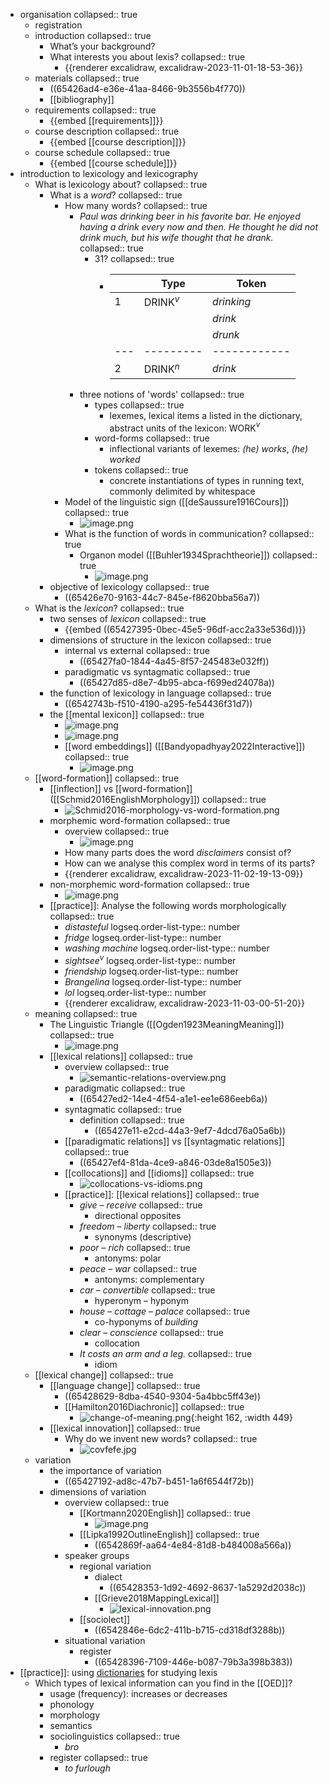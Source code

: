 - organisation
  collapsed:: true
	- registration
	- introduction
	  collapsed:: true
		- What’s your background?
		- What interests you about lexis?
		  collapsed:: true
			- {{renderer excalidraw, excalidraw-2023-11-01-18-53-36}}
	- materials
	  collapsed:: true
		- ((65426ad4-e36e-41aa-8466-9b3556b4f770))
		- [[bibliography]]
	- requirements
	  collapsed:: true
		- {{embed [[requirements]]}}
	- course description
	  collapsed:: true
		- {{embed [[course description]]}}
	- course schedule
	  collapsed:: true
		- {{embed [[course schedule]]}}
- introduction to lexicology and lexicography
	- What is lexicology about?
	  collapsed:: true
		- What is a *word*?
		  collapsed:: true
			- How many words?
			  collapsed:: true
				- *Paul was drinking beer in his favorite bar. He enjoyed having a drink every now and then. He thought he did not drink much, but his wife thought that he drank.*
				  collapsed:: true
					- 31?
					  collapsed:: true
						- |   | Type    | Token      |
						  |---|---------|------------|
						  | 1 | DRINK$^v$ | *drinking* |
						  |   |         | *drink*    |
						  |   |         | *drunk*    |
						  |---|---------|------------|
						  | 2 | DRINK$^n$ | *drink*    |
				- three notions of 'words'
				  collapsed:: true
					- types
					  collapsed:: true
						- lexemes, lexical items a listed in the dictionary, abstract units of the lexicon: WORK$^v$
					- word-forms
					  collapsed:: true
						- inflectional variants of lexemes: *(he) works*, *(he) worked*
					- tokens
					  collapsed:: true
						- concrete instantiations of types in running text, commonly delimited by whitespace
			- Model of the linguistic sign ([[deSaussure1916Cours]])
			  collapsed:: true
				- ![image.png](../assets/image_1698947928175_0.png)
			- What is the function of words in communication?
			  collapsed:: true
				- Organon model ([[Buhler1934Sprachtheorie]])
				  collapsed:: true
					- ![image.png](../assets/image_1698948017991_0.png)
		- objective of lexicology
		  collapsed:: true
			- ((65426e70-9163-44c7-845e-f8620bba56a7))
	- What is the *lexicon*?
	  collapsed:: true
		- two senses of *lexicon*
		  collapsed:: true
			- {{embed ((65427395-0bec-45e5-96df-acc2a33e536d))}}
		- dimensions of structure in the lexicon
		  collapsed:: true
			- internal vs external
			  collapsed:: true
				- ((65427fa0-1844-4a45-8f57-245483e032ff))
			- paradigmatic vs syntagmatic
			  collapsed:: true
				- ((65427d85-d8e7-4b95-abca-f699ed24078a))
		- the function of lexicology in language
		  collapsed:: true
			- ((6542743b-f510-4190-a295-fe54436f31d7))
		- the [[mental lexicon]]
		  collapsed:: true
			- ![image.png](../assets/image_1698948775221_0.png)
			- ![image.png](../assets/image_1698948757878_0.png)
			- [[word embeddings]] ([[Bandyopadhyay2022Interactive]])
			  collapsed:: true
				- ![image.png](../assets/image_1698966813935_0.png)
	- [[word-formation]]
	  collapsed:: true
		- [[inflection]] vs [[word-formation]] ([[Schmid2016EnglishMorphology]])
		  collapsed:: true
			- ![Schmid2016-morphology-vs-word-formation.png](../assets/Schmid2016-morphology-vs-word-formation_1698949643850_0.png)
		- morphemic word-formation
		  collapsed:: true
			- overview
			  collapsed:: true
				- ![image.png](../assets/image_1698966977051_0.png)
			- How many parts does the word *disclaimers* consist of?
			- How can we analyse this complex word in terms of its parts?
			- {{renderer excalidraw, excalidraw-2023-11-02-19-13-09}}
		- non-morphemic word-formation
		  collapsed:: true
			- ![image.png](../assets/image_1698950159306_0.png)
		- [[practice]]: Analyse the following words morphologically
		  collapsed:: true
			- *distasteful*
			  logseq.order-list-type:: number
			- *fridge*
			  logseq.order-list-type:: number
			- *washing machine*
			  logseq.order-list-type:: number
			- *sightsee*$^v$
			  logseq.order-list-type:: number
			- *friendship*
			  logseq.order-list-type:: number
			- *Brangelina*
			  logseq.order-list-type:: number
			- *lol*
			  logseq.order-list-type:: number
			- {{renderer excalidraw, excalidraw-2023-11-03-00-51-20}}
	- meaning
	  collapsed:: true
		- The Linguistic Triangle ([[Ogden1923MeaningMeaning]])
		  collapsed:: true
			- ![image.png](../assets/image_1698949528283_0.png)
		- [[lexical relations]]
		  collapsed:: true
			- overview
			  collapsed:: true
				- ![semantic-relations-overview.png](../assets/semantic-relations-overview_1698949387136_0.png)
			- paradigmatic
			  collapsed:: true
				- ((65427ed2-14e4-4f54-a1e1-ee1e686eeb6a))
			- syntagmatic
			  collapsed:: true
				- definition
				  collapsed:: true
					- ((65427e11-e2cd-44a3-9ef7-4dcd76a05a6b))
			- [[paradigmatic relations]] vs [[syntagmatic relations]]
			  collapsed:: true
				- ((65427ef4-81da-4ce9-a846-03de8a1505e3))
			- [[collocations]] and [[idioms]]
			  collapsed:: true
				- ![collocations-vs-idioms.png](../assets/collocations-vs-idioms_1698949088595_0.png)
			- [[practice]]: [[lexical relations]]
			  collapsed:: true
				- *give* – *receive*
				  collapsed:: true
					- directional opposites
				- *freedom* – *liberty*
				  collapsed:: true
					- synonyms (descriptive)
				- *poor* – *rich*
				  collapsed:: true
					- antonyms: polar
				- *peace* – *war*
				  collapsed:: true
					- antonyms: complementary
				- *car* – *convertible*
				  collapsed:: true
					- hyperonym – hyponym
				- *house* – *cottage* – *palace*
				  collapsed:: true
					- co-hyponyms of *building*
				- *clear* – *conscience*
				  collapsed:: true
					- collocation
				- *It costs an arm and a leg.*
				  collapsed:: true
					- idiom
	- [[lexical change]]
	  collapsed:: true
		- [[language change]]
		  collapsed:: true
			- ((65428629-8dba-4540-9304-5a4bbc5ff43e))
			- [[Hamilton2016Diachronic]]
			  collapsed:: true
				- ![change-of-meaning.png](../assets/change-of-meaning_1698948403017_0.png){:height 162, :width 449}
		- [[lexical innovation]]
		  collapsed:: true
			- Why do we invent new words?
			  collapsed:: true
				- ![covfefe.jpg](../assets/covfefe_1698948489765_0.jpg)
	- variation
		- the importance of variation
			- ((65427192-ad8c-47b7-b451-1a6f6544f72b))
		- dimensions of variation
			- overview
			  collapsed:: true
				- [[Kortmann2020English]]
				  collapsed:: true
					- ![image.png](../assets/image_1698967857979_0.png)
				- [[Lipka1992OutlineEnglish]]
				  collapsed:: true
					- ((6542869f-aa64-4e84-81d8-b484008a566a))
			- speaker groups
				- regional variation
					- dialect
						- ((65428353-1d92-4692-8637-1a5292d2038c))
					- [[Grieve2018MappingLexical]]
						- ![lexical-innovation.png](../assets/lexical-innovation_1698948545880_0.png)
				- [[sociolect]]
					- ((6542846e-6dc2-411b-b715-cd318df3288b))
			- situational variation
				- register
					- ((65428396-7109-446e-b087-79b3a398b383))
- [[practice]]: using [dictionaries]([[dictionary]]) for studying lexis
	- Which types of lexical information can you find in the [[OED]]?
		- usage (frequency): increases or decreases
		- phonology
		- morphology
		- semantics
		- sociolinguistics
		  collapsed:: true
			- *bro*
		- register
		  collapsed:: true
			- *to furlough*